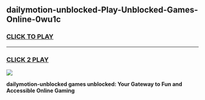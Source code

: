 
## dailymotion-unblocked-Play-Unblocked-Games-Online-0wu1c
<h3>
<a href="https://premium76.site?title=dailymotion-unblocked&ref=25A">CLICK TO PLAY</a></h3>
<hr>

<h3>
<a href="https://premium76.site?title=dailymotion-unblocked&ref=25A">CLICK 2 PLAY</a>
  
</h3>

<a href="https://premium76.site?title=dailymotion-unblocked&ref=25A"><img src="https://clearcache.store/games.png"></a>


**dailymotion-unblocked games unblocked: Your Gateway to Fun and Accessible Online Gaming**
